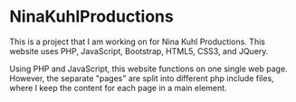 # NinaKuhlProductions
This is a project that I am working on for Nina Kuhl Productions. 
This website uses PHP, JavaScript, Bootstrap, HTML5, CSS3, and JQuery.

Using PHP and JavaScript, this website functions on one single web page. 
However, the separate "pages" are split into different php include files, where I keep the content for each page in a main element.
